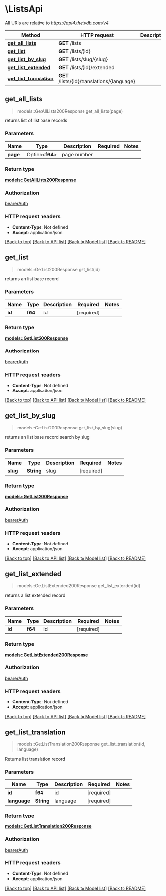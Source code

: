 # \ListsApi

All URIs are relative to *https://api4.thetvdb.com/v4*

Method | HTTP request | Description
------------- | ------------- | -------------
[**get_all_lists**](ListsApi.md#get_all_lists) | **GET** /lists | 
[**get_list**](ListsApi.md#get_list) | **GET** /lists/{id} | 
[**get_list_by_slug**](ListsApi.md#get_list_by_slug) | **GET** /lists/slug/{slug} | 
[**get_list_extended**](ListsApi.md#get_list_extended) | **GET** /lists/{id}/extended | 
[**get_list_translation**](ListsApi.md#get_list_translation) | **GET** /lists/{id}/translations/{language} | 



## get_all_lists

> models::GetAllLists200Response get_all_lists(page)


returns list of list base records

### Parameters


Name | Type | Description  | Required | Notes
------------- | ------------- | ------------- | ------------- | -------------
**page** | Option<**f64**> | page number |  |

### Return type

[**models::GetAllLists200Response**](getAllLists_200_response.md)

### Authorization

[bearerAuth](../README.md#bearerAuth)

### HTTP request headers

- **Content-Type**: Not defined
- **Accept**: application/json

[[Back to top]](#) [[Back to API list]](../README.md#documentation-for-api-endpoints) [[Back to Model list]](../README.md#documentation-for-models) [[Back to README]](../README.md)


## get_list

> models::GetList200Response get_list(id)


returns an list base record

### Parameters


Name | Type | Description  | Required | Notes
------------- | ------------- | ------------- | ------------- | -------------
**id** | **f64** | id | [required] |

### Return type

[**models::GetList200Response**](getList_200_response.md)

### Authorization

[bearerAuth](../README.md#bearerAuth)

### HTTP request headers

- **Content-Type**: Not defined
- **Accept**: application/json

[[Back to top]](#) [[Back to API list]](../README.md#documentation-for-api-endpoints) [[Back to Model list]](../README.md#documentation-for-models) [[Back to README]](../README.md)


## get_list_by_slug

> models::GetList200Response get_list_by_slug(slug)


returns an list base record search by slug

### Parameters


Name | Type | Description  | Required | Notes
------------- | ------------- | ------------- | ------------- | -------------
**slug** | **String** | slug | [required] |

### Return type

[**models::GetList200Response**](getList_200_response.md)

### Authorization

[bearerAuth](../README.md#bearerAuth)

### HTTP request headers

- **Content-Type**: Not defined
- **Accept**: application/json

[[Back to top]](#) [[Back to API list]](../README.md#documentation-for-api-endpoints) [[Back to Model list]](../README.md#documentation-for-models) [[Back to README]](../README.md)


## get_list_extended

> models::GetListExtended200Response get_list_extended(id)


returns a list extended record

### Parameters


Name | Type | Description  | Required | Notes
------------- | ------------- | ------------- | ------------- | -------------
**id** | **f64** | id | [required] |

### Return type

[**models::GetListExtended200Response**](getListExtended_200_response.md)

### Authorization

[bearerAuth](../README.md#bearerAuth)

### HTTP request headers

- **Content-Type**: Not defined
- **Accept**: application/json

[[Back to top]](#) [[Back to API list]](../README.md#documentation-for-api-endpoints) [[Back to Model list]](../README.md#documentation-for-models) [[Back to README]](../README.md)


## get_list_translation

> models::GetListTranslation200Response get_list_translation(id, language)


Returns list translation record

### Parameters


Name | Type | Description  | Required | Notes
------------- | ------------- | ------------- | ------------- | -------------
**id** | **f64** | id | [required] |
**language** | **String** | language | [required] |

### Return type

[**models::GetListTranslation200Response**](getListTranslation_200_response.md)

### Authorization

[bearerAuth](../README.md#bearerAuth)

### HTTP request headers

- **Content-Type**: Not defined
- **Accept**: application/json

[[Back to top]](#) [[Back to API list]](../README.md#documentation-for-api-endpoints) [[Back to Model list]](../README.md#documentation-for-models) [[Back to README]](../README.md)


